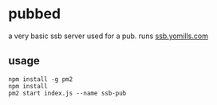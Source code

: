 # pubbed

a very basic ssb server used for a pub. runs [ssb.yomills.com](http://ssb.yomills.com)

## usage

```
npm install -g pm2
npm install
pm2 start index.js --name ssb-pub
```
